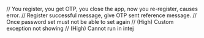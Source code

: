 // You register, you get OTP, you close the app, now you re-register, causes error.
// Register successful message, give OTP sent reference message.
// Once password set must not be able to set again
// (High) Custom exception not showing
// (High) Cannot run in intej